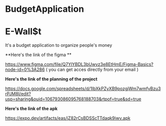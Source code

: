 # BudgetApplication

# E-Wall$t

It's a budget application to organize people's money

**Here's the link of the figma **

https://www.figma.com/file/Q7YlYBDL3bUwvz3e8EtHmE/Figma-Basics?node-id=0%3A286 ( you can get acces directly from your email )

**Here's the link of the planning of the project**

https://docs.google.com/spreadsheets/d/1IbXkPZyXB9pozgjWm7wmfyBzu3rPJM8I/edit?usp=sharing&ouid=106793086095768188703&rtpof=true&sd=true

**Here's the link of the apk**

https://expo.dev/artifacts/eas/jZ82rCsBDSScTTdaqk9iwv.apk

